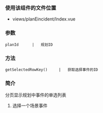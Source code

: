 ### 使用该组件的文件位置
* views/planEincident/Index.vue

### 参数
```
planId      |   规划ID

```

### 方法
```
getSelectedRowKey()     |   获取选择事件的ID

```

### 简介
分页显示规划中事件的单选列表  
1. 选择一个场景事件